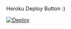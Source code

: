 Heroku Deploy Button :)

[![Deploy](https://www.herokucdn.com/deploy/button.svg)](https://heroku.com/deploy)

